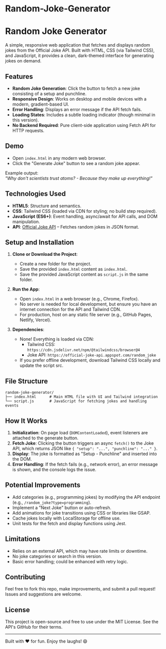 # Random-Joke-Generator
# Random Joke Generator

A simple, responsive web application that fetches and displays random jokes from the Official Joke API. Built with HTML, CSS (via Tailwind CSS), and JavaScript, it provides a clean, dark-themed interface for generating jokes on demand.

## Features

- **Random Joke Generation**: Click the button to fetch a new joke consisting of a setup and punchline.
- **Responsive Design**: Works on desktop and mobile devices with a modern, gradient-based UI.
- **Error Handling**: Displays an error message if the API fetch fails.
- **Loading States**: Includes a subtle loading indicator (though minimal in this version).
- **No Backend Required**: Pure client-side application using Fetch API for HTTP requests.

## Demo

- Open `index.html` in any modern web browser.
- Click the "Generate Joke" button to see a random joke appear.

Example output:  
*"Why don't scientists trust atoms? - Because they make up everything!"*

## Technologies Used

- **HTML5**: Structure and semantics.
- **CSS**: Tailwind CSS (loaded via CDN for styling; no build step required).
- **JavaScript (ES6+)**: Event handling, async/await for API calls, and DOM manipulation.
- **API**: [Official Joke API](https://github.com/15Dkatz/official_joke_api) – Fetches random jokes in JSON format.

## Setup and Installation

1. **Clone or Download the Project**:
   - Create a new folder for the project.
   - Save the provided `index.html` content as `index.html`.
   - Save the provided JavaScript content as `script.js` in the same folder.

2. **Run the App**:
   - Open `index.html` in a web browser (e.g., Chrome, Firefox).
   - No server is needed for local development, but ensure you have an internet connection for the API and Tailwind CDN.
   - For production, host on any static file server (e.g., GitHub Pages, Netlify, Vercel).

3. **Dependencies**:
   - None! Everything is loaded via CDN:
     - Tailwind CSS: `https://cdn.jsdelivr.net/npm/@tailwindcss/browser@4`
     - Joke API: `https://official-joke-api.appspot.com/random_joke`
   - If you prefer offline development, download Tailwind CSS locally and update the script src.

## File Structure

```
random-joke-generator/
├── index.html      # Main HTML file with UI and Tailwind integration
└── script.js       # JavaScript for fetching jokes and handling events
```

## How It Works

1. **Initialization**: On page load (`DOMContentLoaded`), event listeners are attached to the generate button.
2. **Fetch Joke**: Clicking the button triggers an async `fetch()` to the Joke API, which returns JSON like `{ "setup": "...", "punchline": "..." }`.
3. **Display**: The joke is formatted as "Setup - Punchline" and inserted into the DOM.
4. **Error Handling**: If the fetch fails (e.g., network error), an error message is shown, and the console logs the issue.

## Potential Improvements

- Add categories (e.g., programming jokes) by modifying the API endpoint (e.g., `/random_joke?type=programming`).
- Implement a "Next Joke" button or auto-refresh.
- Add animations for joke transitions using CSS or libraries like GSAP.
- Cache jokes locally with LocalStorage for offline use.
- Unit tests for the fetch and display functions using Jest.

## Limitations

- Relies on an external API, which may have rate limits or downtime.
- No joke categories or search in this version.
- Basic error handling; could be enhanced with retry logic.

## Contributing

Feel free to fork this repo, make improvements, and submit a pull request! Issues and suggestions are welcome.

## License

This project is open-source and free to use under the MIT License. See the API's GitHub for their terms.

---

Built with ❤️ for fun. Enjoy the laughs! 😄
